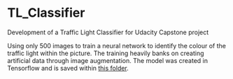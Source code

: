 # TL_Classifier
Development of a Traffic Light Classifier for Udacity Capstone project

Using only 500 images to train a neural network to identify the colour of the traffic light within the picture.
The training heavily banks on creating artificial data through image augmentation. The model was created in Tensorflow
and is saved within [this folder](/scripts/model).
